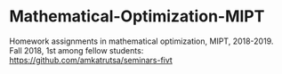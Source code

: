 # Mathematical-Optimization-MIPT
Homework assignments in mathematical optimization, MIPT, 2018-2019.  
Fall 2018, 1st among fellow students: https://github.com/amkatrutsa/seminars-fivt
